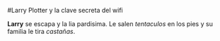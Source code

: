 #Larry Plotter y la clave secreta del wifi

**Larry** se escapa y la lia pardisima. Le salen *tentaculos* en los pies y
su familia le tira *castañas*.